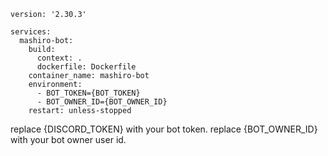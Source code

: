 ```
version: '2.30.3'

services:
  mashiro-bot:
    build:
      context: .
      dockerfile: Dockerfile
    container_name: mashiro-bot
    environment:
      - BOT_TOKEN={BOT_TOKEN}
      - BOT_OWNER_ID={BOT_OWNER_ID}
    restart: unless-stopped

```

replace {DISCORD_TOKEN} with your bot token.
replace {BOT_OWNER_ID} with your bot owner user id.